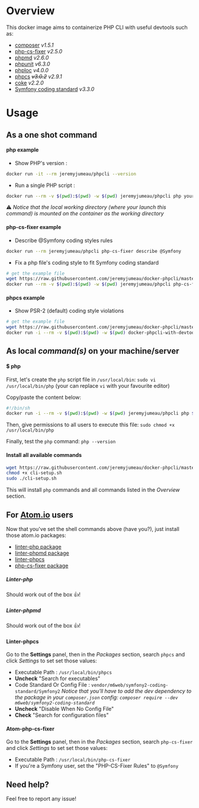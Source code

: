 # Overview
This docker image aims to containerize PHP CLI with useful devtools such as:

- [composer](https://getcomposer.org/) *v1.5.1*
- [php-cs-fixer](https://github.com/FriendsOfPHP/PHP-CS-Fixer) *v2.5.0*
- [phpmd](https://github.com/phpmd/phpmd) *v2.6.0*
- [phpunit](https://github.com/sebastianbergmann/phpunit) *v6.3.0*
- [phploc](https://github.com/sebastianbergmann/phploc) *v4.0.0*
- [phpcs](https://github.com/squizlabs/PHP_CodeSniffer) ~~*v3.0.2*~~ *v2.9.1*
- [coke](https://github.com/M6Web/Coke) *v2.2.0*
- [Symfony coding standard](https://github.com/M6Web/Symfony2-coding-standard) *v3.3.0*

# Usage
## As a one shot command
#### php example

- Show PHP's version :
```bash
docker run -it --rm jeremyjumeau/phpcli --version
```

- Run a single PHP script :
```bash
docker run --rm -v $(pwd):$(pwd) -w $(pwd) jeremyjumeau/phpcli php your-script.php
```

:warning: *Notice that the local working directory (where your launch this command) is mounted on the container as the working directory*

#### php-cs-fixer example
- Describe @Symfony coding styles rules
```bash
docker run --rm jeremyjumeau/phpcli php-cs-fixer describe @Symfony
```
- Fix a php file's coding style to fit Symfony coding standard
```bash
# get the example file
wget https://raw.githubusercontent.com/jeremyjumeau/docker-phpcli/master/example-script.php
docker run --rm -v $(pwd):$(pwd) -w $(pwd) jeremyjumeau/phpcli php-cs-fixer fix example-script.php --rules=@Symfony --path-mode=override --using-cache=no --no-interaction
```

#### phpcs example
- Show PSR-2 (default) coding style violations
```bash
# get the example file
wget https://raw.githubusercontent.com/jeremyjumeau/docker-phpcli/master/example-script.php
docker run -i --rm -v $(pwd):$(pwd) -w $(pwd) docker-phpcli-with-devtools phpcs example-script.php
```

## As local *command(s)* on your machine/server
#### $ php
First, let's create the `php` script file in `/usr/local/bin`:
`sudo vi /usr/local/bin/php` (your can replace `vi` with your favourite editor)

Copy/paste the content below:
```bash
#!/bin/sh
docker run -i --rm -v $(pwd):$(pwd) -w $(pwd) jeremyjumeau/phpcli php $@
```
Then, give permissions to all users to execute this file:
`sudo chmod +x /usr/local/bin/php`

Finally, test the `php` command:
`php --version`

#### Install all available commands
```bash
wget https://raw.githubusercontent.com/jeremyjumeau/docker-phpcli/master/cli-setup.sh
chmod +x cli-setup.sh
sudo ./cli-setup.sh
```

This will install `php` commands and all commands listed in the *Overview* section.


## For [**Atom.io**](https://atom.io/) users

Now that you've set the shell commands above (have you?), just install those atom.io packages:

- [linter-php package](https://atom.io/packages/linter-php)
- [linter-phpmd package](https://atom.io/packages/linter-phpmd)
- [linter-phpcs](https://atom.io/packages/linter-phpcs)
- [php-cs-fixer package](https://atom.io/packages/php-cs-fixer)

##### Linter-php
Should work out of the box 👍!

##### Linter-phpmd
Should work out of the box 👍!

#### Linter-phpcs
Go to the **Settings** panel, then in the *Packages* section, search `phpcs` and click *Settings* to set set those values:
- Executable Path : `/usr/local/bin/phpcs`
- **Uncheck** "Search for executables"
- Code Standard Or Config File : `vendor/m6web/symfony2-coding-standard/Symfony2`
*Notice that you'll have to add the dev dependency to the package in your `composer.json` config: `composer require --dev m6web/symfony2-coding-standard`*
- **Uncheck** "Disable When No Config File"
- **Check** "Search for configuration files"

#### Atom-php-cs-fixer
Go to the **Settings** panel, then in the *Packages* section, search `php-cs-fixer` and click *Settings* to set set those values:
- Executable Path : `/usr/local/bin/php-cs-fixer`
- If you're a Symfony user, set the "PHP-CS-Fixer Rules" to `@Symfony`

## Need help?
Feel free to report any issue!
